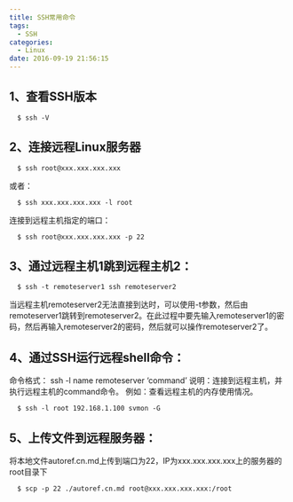 ```yaml
---
title: SSH常用命令
tags:
  - SSH
categories:
  - Linux
date: 2016-09-19 21:56:15
---
```


## 1、查看SSH版本
```
  $ ssh -V
```

## 2、连接远程Linux服务器
```
  $ ssh root@xxx.xxx.xxx.xxx
```
或者：
```
  $ ssh xxx.xxx.xxx.xxx -l root
```
连接到远程主机指定的端口：
```
  $ ssh root@xxx.xxx.xxx.xxx -p 22
```

## 3、通过远程主机1跳到远程主机2：
```
  $ ssh -t remoteserver1 ssh remoteserver2
```
当远程主机remoteserver2无法直接到达时，可以使用-t参数，然后由remoteserver1跳转到remoteserver2。在此过程中要先输入remoteserver1的密码，然后再输入remoteserver2的密码，然后就可以操作remoteserver2了。

## 4、通过SSH运行远程shell命令：
命令格式：
ssh -l name remoteserver ‘command’
说明：连接到远程主机，并执行远程主机的command命令。
例如：查看远程主机的内存使用情况。
```
  $ ssh -l root 192.168.1.100 svmon -G
```

## 5、上传文件到远程服务器：
将本地文件autoref.cn.md上传到端口为22，IP为xxx.xxx.xxx.xxx上的服务器的root目录下
```
  $ scp -p 22 ./autoref.cn.md root@xxx.xxx.xxx.xxx:/root
```
